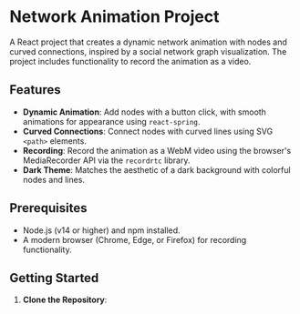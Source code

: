 # Network Animation Project

A React project that creates a dynamic network animation with nodes and curved connections, inspired by a social network graph visualization. The project includes functionality to record the animation as a video.

## Features
- **Dynamic Animation**: Add nodes with a button click, with smooth animations for appearance using `react-spring`.
- **Curved Connections**: Connect nodes with curved lines using SVG `<path>` elements.
- **Recording**: Record the animation as a WebM video using the browser's MediaRecorder API via the `recordrtc` library.
- **Dark Theme**: Matches the aesthetic of a dark background with colorful nodes and lines.

## Prerequisites
- Node.js (v14 or higher) and npm installed.
- A modern browser (Chrome, Edge, or Firefox) for recording functionality.

## Getting Started

1. **Clone the Repository**: